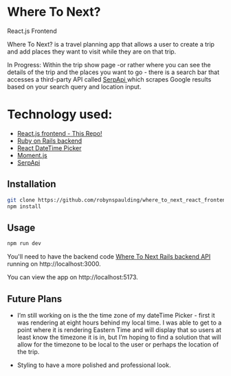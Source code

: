 # Where To Next?
React.js Frontend


Where To Next? is a travel planning app that allows a user to create a trip and add places they want to visit while they are on that trip. 

In Progress: Within the trip show page -or rather where you can see the details of the trip and the places you want to go - there is a search bar that accesses a third-party API called <a href="https://serpapi.com/"> SerpApi </a> which scrapes Google results based on your search query and location input. 

# Technology used:
- <a href="https://github.com/robynspaulding/where_to_next_react_frontend">React.js frontend - This Repo!</a>
- <a href="https://github.com/robynspaulding/where_to_next_api">Ruby on Rails backend </a>
- <a href="https://www.npmjs.com/package/react-datetime-picker">React DateTime Picker</a>
- <a href="https://momentjs.com/">Moment.js</a>
- <a href="https://serpapi.com/">SerpApi</a>

## Installation

```bash
git clone https://github.com/robynspaulding/where_to_next_react_frontend.git
npm install
```

## Usage

```bash
npm run dev
```

You'll need to have the backend code <a href="https://github.com/robynspaulding/where_to_next_api">Where To Next Rails backend API </a> running on http://localhost:3000.

You can view the app on http://localhost:5173.

## Future Plans

- I’m still working on is the the time zone of my dateTime Picker - first it was rendering at eight hours behind my local time. I was able to get to a point where it is rendering Eastern Time and will display that so users at least know the timezone it is in, but I’m hoping to find a solution that will allow for the timezone to be local to the user or perhaps the location of the trip. 

- Styling to have a more polished and professional look. 

